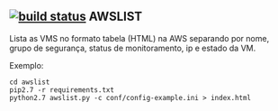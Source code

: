 [![build status](http://gitlab.devel/wellingtonoliveira/awslist/badges/master/build.svg)](http://gitlab.devel/wellingtonoliveira/awslist/commits/master)
AWSLIST
-------

Lista as VMS no formato tabela (HTML) na AWS separando por nome, grupo de segurança, status de monitoramento, ip e estado da VM.

Exemplo:

```
cd awslist
pip2.7 -r requirements.txt
python2.7 awslist.py -c conf/config-example.ini > index.html
```
